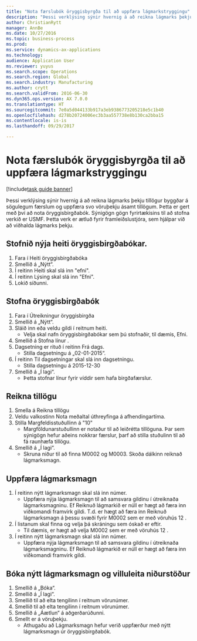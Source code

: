 ```yaml
--- 
title: "Nota færslubók öryggisbyrgða til að uppfæra lágmarkstryggingu"
description: "Þessi verklýsing sýnir hvernig á að reikna lágmarks þekju tillögur byggðar á sögulegum færslum og uppfæra svo vöruþekju ásamt tillögum."
author: ChristianRytt
manager: AnnBe
ms.date: 10/27/2016
ms.topic: business-process
ms.prod: 
ms.service: dynamics-ax-applications
ms.technology: 
audience: Application User
ms.reviewer: yuyus
ms.search.scope: Operations
ms.search.region: Global
ms.search.industry: Manufacturing
ms.author: crytt
ms.search.validFrom: 2016-06-30
ms.dyn365.ops.version: AX 7.0.0
ms.translationtype: HT
ms.sourcegitcommit: 7e0a5d044133b917a3eb9386773205218e5c1b40
ms.openlocfilehash: d278b20724006ec3b3aa557738e8b130ca2bba15
ms.contentlocale: is-is
ms.lasthandoff: 09/29/2017

---
```

# Nota færslubók öryggisbyrgða til að uppfæra lágmarkstryggingu

[!include[task guide banner](../../includes/task-guide-banner.md)]

Þessi verklýsing sýnir hvernig á að reikna lágmarks þekju tillögur byggðar á sögulegum færslum og uppfæra svo vöruþekju ásamt tillögum. Þetta er gert með því að nota öryggisbirgðabók. Sýnigögn gögn fyrirtækisins til að stofna verkið er USMF. Þetta verk er ætluð fyrir framleiðslustjóra, sem hjálpar við að viðhalda lágmarks þekju.


## Stofnið nýja heiti öryggisbirgðabókar.
1. Fara í Heiti öryggisbirgðabóka
2. Smellið á „Nýtt“.
3. Í reitinn Heiti skal slá inn "efni".
4. Í reitinn Lýsing skal slá inn "Efni".
5. Lokið síðunni.

## Stofna öryggisbirgðabók
1. Fara í Útreikningur öryggisbirgða
2. Smellið á „Nýtt“.
3. Sláið inn eða veldu gildi í reitnum heiti.
    * Velja skal nafn öryggisbirgðabókar sem þú stofnaðir, til dæmis, Efni.  
4. Smellið á Stofna línur .
5. Dagsetning er rituð í reitinn Frá dags.
    * Stilla dagsetningu á „02-01-2015“.  
6. Í reitinn Til dagsetningar skal slá inn dagsetningu.
    * Stilla dagsetningu á 2015-12-30  
7. Smellið á „Í lagi“.
    * Þetta stofnar línur fyrir víddir sem hafa birgðafærslur.  

## Reikna tillögu
1. Smella á Reikna tillögu
2. Veldu valkostinn Nota meðaltal úthreyfinga á afhendingartíma.
3. Stilla Margfeldisstuðullinn á "10"
    * Margföldunarstuðullinn er notaður til að leiðrétta tillöguna. Þar sem sýnigögn hefur aðeins nokkrar færslur, þarf að stilla stuðulinn til að fá raunhæfa tillögu.  
4. Smellið á „Í lagi“.
    * Skruna niður til að finna M0002 og M0003. Skoða dálkinn reiknað lágmarksmagn.   

## Uppfæra lágmarksmagn
1. Í reitinn nýtt lágmarksmagn skal slá inn númer.
    * Uppfæra nýja lágmarksmagn til að samsvara gildinu í útreiknaða lágmarksmagninu. Ef Reiknuð lágmarkið er núll er hægt að færa inn viðkomandi framvirk gildi. T.d. er hægt að færa inn Reiknuð lágmarksmagn á þessu svæði fyrir M0002 sem er með vöruhús 12 .  
2. Í listanum skal finna og velja þá skráningu sem óskað er eftir.
    * Til dæmis, er hægt að velja M0002 sem er með vöruhús 12 .  
3. Í reitinn nýtt lágmarksmagn skal slá inn númer.
    * Uppfæra nýja lágmarksmagn til að samsvara gildinu í útreiknaða lágmarksmagninu. Ef Reiknuð lágmarkið er núll er hægt að færa inn viðkomandi framvirk gildi.  

## Bóka nýtt lágmarksmagn og villuleita niðurstöður
1. Smellið á „Bóka“.
2. Smellið á „Í lagi“.
3. Smellið til að elta tengilinn í reitnum vörunúmer.
4. Smellið til að elta tengilinn í reitnum vörunúmer.
5. Smellið á „Áætlun“ á aðgerðarúðunni.
6. Smellt er á vöruþekju.
    * Athugaðu að Lágmarksmagn hefur verið uppfærður með nýtt lágmarksmagn úr öryggisbirgðabók.  


